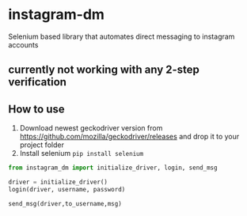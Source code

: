 # instagram-dm
 Selenium based library that automates direct messaging to instagram accounts

## currently not working with any 2-step verification

## How to use

1. Download newest geckodriver version from https://github.com/mozilla/geckodriver/releases and drop it to your project folder
2. Install selenium ```pip install selenium```
```py
from instagram_dm import initialize_driver, login, send_msg

driver = initialize_driver()
login(driver, username, password)

send_msg(driver,to_username,msg)
```
